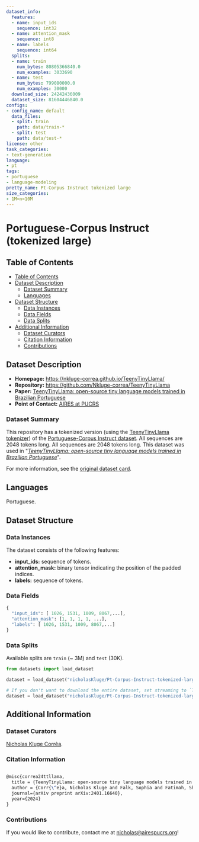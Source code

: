 ```yaml
---
dataset_info:
  features:
  - name: input_ids
    sequence: int32
  - name: attention_mask
    sequence: int8
  - name: labels
    sequence: int64
  splits:
  - name: train
    num_bytes: 80805366840.0
    num_examples: 3033690
  - name: test
    num_bytes: 799080000.0
    num_examples: 30000
  download_size: 24242436009
  dataset_size: 81604446840.0
configs:
- config_name: default
  data_files:
  - split: train
    path: data/train-*
  - split: test
    path: data/test-*
license: other
task_categories:
- text-generation
language:
- pt
tags:
- portuguese
- language-modeling
pretty_name: Pt-Corpus Instruct tokenized large
size_categories:
- 1M<n<10M
---
```


# Portuguese-Corpus Instruct (tokenized large)

## Table of Contents

- [Table of Contents](#table-of-contents)
- [Dataset Description](#dataset-description)
  - [Dataset Summary](#dataset-summary)
  - [Languages](#languages)
- [Dataset Structure](#dataset-structure)
  - [Data Instances](#data-instances)
  - [Data Fields](#data-fields)
  - [Data Splits](#data-splits)
- [Additional Information](#additional-information)
  - [Dataset Curators](#dataset-curators)
  - [Citation Information](#citation-information)
  - [Contributions](#contributions)

## Dataset Description

- **Homepage:** https://nkluge-correa.github.io/TeenyTinyLlama/
- **Repository:** https://github.com/Nkluge-correa/TeenyTinyLlama
- **Paper:** [TeenyTinyLlama: open-source tiny language models trained in Brazilian Portuguese](https://arxiv.org/abs/2401.16640)
- **Point of Contact:** [AIRES at PUCRS](mailto:nicholas@airespucrs.org)

### Dataset Summary

This repository has a tokenized version (using the [TeenyTinyLlama tokenizer](https://huggingface.co/nicholasKluge/TeenyTinyLlama-460m)) of the [Portuguese-Corpus Instruct dataset](https://huggingface.co/datasets/nicholasKluge/Pt-Corpus-Instruct). All sequences are 2048 tokens long.
 All sequences are 2048 tokens long. This dataset was used in "_[TeenyTinyLlama: open-source tiny language models trained in Brazilian Portuguese](https://arxiv.org/abs/2401.16640)_".

For more information, see the [original dataset card](https://huggingface.co/datasets/nicholasKluge/Pt-Corpus-Instruct).

## Languages

Portuguese.

## Dataset Structure

### Data Instances

The dataset consists of the following features:

- **input_ids:** sequence of tokens.
- **attention_mask:** binary tensor indicating the position of the padded indices.
- **labels:** sequence of tokens.

### Data Fields

```python
{
  "input_ids": [ 1026, 1531, 1009, 8067,...],
  "attention_mask": [1, 1, 1, 1, ...],
  "labels": [ 1026, 1531, 1009, 8067,...]
}  
```

### Data Splits

Available splits are `train` (~ 3M) and `test` (30K).

```python
from datasets import load_dataset

dataset = load_dataset("nicholasKluge/Pt-Corpus-Instruct-tokenized-large", split='train')

# If you don't want to download the entire dataset, set streaming to `True`
dataset = load_dataset("nicholasKluge/Pt-Corpus-Instruct-tokenized-large", split='train', streaming=True)

```

## Additional Information

### Dataset Curators

[Nicholas Kluge Corrêa](mailto:nicholas@airespucrs.org).

### Citation Information

```latex

@misc{correa24ttllama,
  title = {TeenyTinyLlama: open-source tiny language models trained in Brazilian Portuguese},
  author = {Corr{\^e}a, Nicholas Kluge and Falk, Sophia and Fatimah, Shiza and Sen, Aniket and De Oliveira, Nythamar},
  journal={arXiv preprint arXiv:2401.16640},
  year={2024}
}

```

### Contributions

If you would like to contribute, contact me at [nicholas@airespucrs.org](mailto:nicholas@airespucrs.org)!

